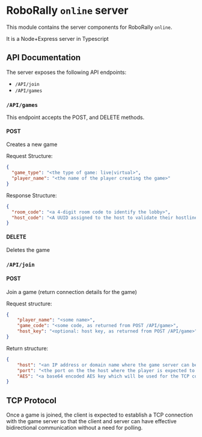 # RoboRally `online` server

This module contains the server components for RoboRally `online`.

It is a Node+Express server in Typescript

## API Documentation

The server exposes the following API endpoints:

 * `/API/join`
 * `/API/games`

### `/API/games`

This endpoint accepts the POST, and DELETE methods.

#### POST

Creates a new game

Request Structure:

```json
{
  "game_type": "<the type of game: live|virtual>",
  "player_name": "<the name of the player creating the game>"
}
```

Response Structure:

```json
{
  "room_code": "<a 4-digit room code to identify the lobby>",
  "host_code": "<A UUID assigned to the host to validate their hostliness when they join the game>",
}
```

#### DELETE

Deletes the game

### `/API/join`

#### POST

Join a game (return connection details for the game)

Request structure:
```json
{
    "player_name": "<some name>",
    "game_code": "<some code, as returned from POST /API/game>",
    "host_key": "<optional: host key, as returned from POST /API/game>"
}
```

Return structure:
```json
{
    "host": "<an IP address or domain name where the game server can be reached>",
    "port": "<the port on the the host where the player is expected to connect>",
    "AES": "<a base64 encoded AES key which will be used for the TCP connection>"
}
```

## TCP Protocol

Once a game is joined, the client is expected to establish a TCP connection with the game server so that the client and server can have effective bidirectional communication without a need for polling.